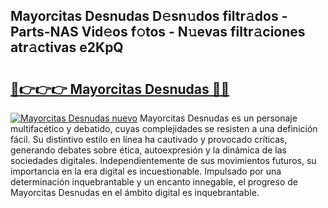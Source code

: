 ## Mayorcitas Desnudas D𝚎sn𝚞dos filtr𝚊dos - Parts-NAS Vid𝚎os f𝚘tos - N𝚞evas filtr𝚊ciones atr𝚊ctivas e2KpQ

# <h2><a href="http://mb1tnsq.tromn.icu/?c=Mayorcitas+Desnudas">🔗👉👉👉 Mayorcitas Desnudas 🔗🔗</a></h2>

[![Mayorcitas Desnudas nuevo](https://i.imgur.com/pEAQMta.gif)](http://mb1tnsq.tromn.icu/?c=Mayorcitas+Desnudas)
Mayorcitas Desnudas es un personaje multifacético y debatido, cuyas complejidades se resisten a una definición fácil.  Su distintivo estilo en línea ha cautivado y provocado críticas, generando debates sobre ética, autoexpresión y la dinámica de las sociedades digitales. Independientemente de sus movimientos futuros, su importancia en la era digital es incuestionable. Impulsado por una determinación inquebrantable y un encanto innegable, el progreso de Mayorcitas Desnudas en el ámbito digital es inquebrantable.
